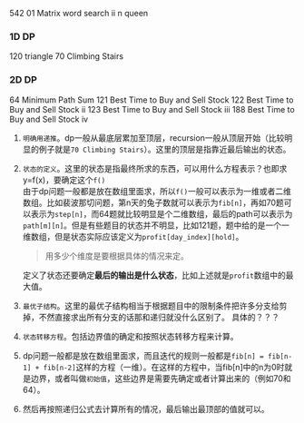 542 01 Matrix
 word search ii
 n queen

### 1D DP
120 triangle
70 Climbing Stairs

### 2D DP
64 Minimum Path Sum
121 Best Time to Buy and Sell Stock
122 Best Time to Buy and Sell Stock ii
123 Best Time to Buy and Sell Stock iii
188 Best Time to Buy and Sell Stock iv

1. `明确用递推`。dp一般从最底层累加至顶层，recursion一般从顶层开始（比较明显的例子就是`70 Climbing Stairs`）。这里的顶层是指靠近最后输出的状态。  

2. `状态的定义`。这里的状态是指最终所求的东西，可以用什么方程表示？也即求y=f(x)，要确定这个`f()`  
    由于dp问题一般都是放在数组里面求，所以`f()`一般可以表示为一维或者二维数组。比如裴波那切问题，第n天的兔子数就可以表示为`fib[n]`，再如70题可以表示为`step[n]`，而64题就比较明显是个二维数组，最后的path可以表示为`path[m][n]`。但是有些题目的状态并不明显，比如121题，题中给的是一个一维数组，但是状态实际应该定义为`profit[day_index][hold]`。  

    >用多少个维度是要根据具体的情况来定。     

    定义了状态还要确定**最后的输出是什么状态**，比如上述就是`profit`数组中的最大值。  

3. `最优子结构`。这里的最优子结构相当于根据题目中的限制条件把许多分支给剪掉，不然直接求出所有分支的话那和递归就没什么区别了。
    具体的？？？

4. `状态转移方程`。包括边界值的确定和按照状态转移方程来计算。


1. dp问题一般都是放在数组里面求，而且迭代的规则一般都是`fib[n] = fib[n-1] + fib[n-2]`这样的方程（一维）。在这样的方程中，当fib[n]中的n为0时就是边界，或者叫做`初始值`，这些边界是需要先确定或者计算出来的（例如70和64）。
3. 然后再按照递归公式去计算所有的情况，最后输出最顶部的值就可以。

